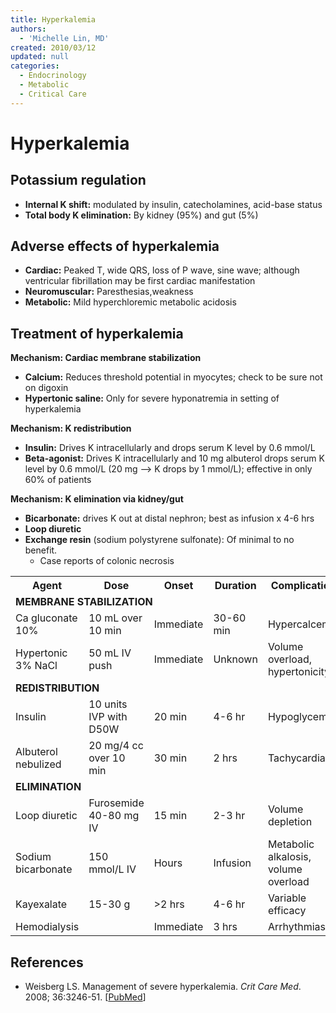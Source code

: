 ```yaml
---
title: Hyperkalemia
authors:
  - 'Michelle Lin, MD'
created: 2010/03/12
updated: null
categories:
  - Endocrinology
  - Metabolic
  - Critical Care
---
```


# Hyperkalemia

## Potassium regulation

- **Internal K shift:** modulated by insulin, catecholamines, acid-base status
- **Total body K elimination:** By kidney (95%) and gut (5%)

## Adverse effects of hyperkalemia

- **Cardiac:** Peaked T, wide QRS, loss of P wave, sine wave; although ventricular fibrillation may be first cardiac manifestation
- **Neuromuscular:** Paresthesias,weakness
- **Metabolic:** Mild hyperchloremic metabolic acidosis

## Treatment of hyperkalemia

**Mechanism: Cardiac membrane stabilization**

- **Calcium:** Reduces threshold potential in myocytes; check to be sure not on digoxin
- **Hypertonic saline:** Only for severe hyponatremia in setting of hyperkalemia

**Mechanism: K redistribution**

- **Insulin:** Drives K intracellularly and drops serum K level by 0.6 mmol/L
- **Beta-agonist:** Drives K intracellularly and 10 mg albuterol drops serum K level by 0.6 mmol/L (20 mg --> K drops by 1 mmol/L); effective in only 60% of patients

**Mechanism: K elimination via kidney/gut**

- **Bicarbonate:** drives K out at distal nephron; best as infusion x 4-6 hrs
- **Loop diuretic**
- **Exchange resin** (sodium polystyrene sulfonate): Of minimal to no benefit. 
  - Case reports of colonic necrosis 

<table>
  <tr>
    <th>Agent</th>
    <th>Dose</th>
    <th>Onset</th>
    <th>Duration</th>
    <th>Complication</th>
  </tr>
  <tr>
    <td colspan="5"><b>MEMBRANE STABILIZATION</b></td>
  </tr>
  <tr>
    <td><span class="drug">Ca gluconate 10%</span></td>
    <td>10 mL over 10 min</td>
    <td>Immediate</td>
    <td>30-60 min</td>
    <td>Hypercalcemia</td>
  </tr>
  <tr>
    <td><span class="drug">Hypertonic 3% NaCl</span></td>
    <td>50 mL IV push</td>
    <td>Immediate</td>
    <td>Unknown</td>
    <td>Volume overload, hypertonicity</td>
  </tr>
  <tr>
  <td colspan="5"><b>REDISTRIBUTION</b></td>
  </tr>
  <tr>
    <td><span class="drug">Insulin</span></td>
    <td>10 units IVP with D50W</td>
    <td>20 min</td>
    <td>4-6 hr</td>
    <td>Hypoglycemia</td>
  </tr>
  <tr>
    <td><span class="drug">Albuterol nebulized</span></td>
    <td>20 mg/4 cc over 10 min</td>
    <td>30 min</td>
    <td>2 hrs</td>
    <td>Tachycardia</td>
  </tr>
  <tr>
  <td colspan="5"><b>ELIMINATION</b></td>
  </tr>
  <tr>
    <td><span class="drug">Loop diuretic</span></td>
    <td>Furosemide 40-80 mg IV</td>
    <td>15 min</td>
    <td>2-3 hr</td>
    <td>Volume depletion</td>
  </tr>
  <tr>
    <td><span class="drug">Sodium bicarbonate</span></td>
    <td>150 mmol/L IV</td>
    <td>Hours</td>
    <td>Infusion</td>
    <td>Metabolic alkalosis, volume overload</td>
  </tr>
  <tr>
    <td><span class="drug">Kayexalate</span></td>
    <td>15-30 g</td>
    <td>>2 hrs</td>
    <td>4-6 hr</td>
    <td>Variable efficacy</td>
  </tr>
  <tr>
    <td><span class="drug">Hemodialysis</span></td>
    <td></td>
    <td>Immediate</td>
    <td>3 hrs</td>
    <td>Arrhythmias</td>
  </tr>
</table>

## References

- Weisberg LS. Management of severe hyperkalemia. _Crit Care Med_. 2008; 36:3246-51. [[PubMed](https://www.ncbi.nlm.nih.gov/pubmed/?term=18936701)]
